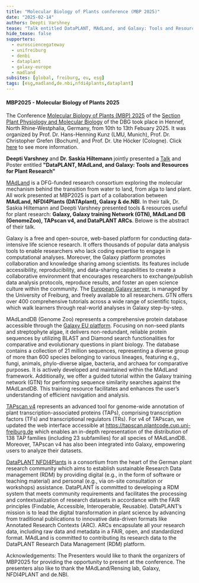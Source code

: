 ```yaml
---
title: "Molecular Biology of Plants conference (MBP 2025)"
date: "2025-02-14"
authors: Deepti Varshney
tease: "Talk entitled DataPLANT, MAdLand, and Galaxy: Tools and Resources for Plant Research"
hide_tease: false
supporters:
  - eurosciencegateway
  - unifreiburg
  - denbi
  - dataplant
  - galaxy-europe
  - madland
subsites: [global, freiburg, eu, esg]
tags: [esg,madland,de.nbi,nfdi4plants,dataplant]
---
```

#### MBP2025 - Molecular Biology of Plants 2025

The Conference [Molecular Biology of Plants (MBP) 2025](https://www.pflanzen-molekularbiologie.de/conference-molecular-biology-of-plants) of the [Section Plant Physiology and Molecular Biology](https://www.pflanzen-molekularbiologie.de/) of the DBG took place in Hennef, North Rhine-Westphalia, Germany, from 10th to 13th Febuary 2025. It was organized by  Prof. Dr. Hans-Henning Kunz (LMU, Munich), Prof. Dr. Christopher Grefen (Bochum), and Prof. Dr. Ute Höcker (Cologne). Click [here](https://www.pflanzen-molekularbiologie.de/fileadmin/user_upload/SPPMB_Program/2025/MBP2025_preliminary_program.pdf) to see more information.


**Deepti Varshney** and **Dr. Saskia Hiltemann** jointly presented a [Talk](https://tinyurl.com/tools-resources-mbp2025) and Poster entitled **"DataPLANT, MAdLand, and Galaxy: Tools and Resources for Plant Research"** 


[MAdLand](https://madland.science/) is a DFG-funded research consortium exploring the molecular mechanism behind the transition from water to land, from alga to land plant. All work presented at MBP2025 is part of a collaboration between  **MAdLand, NFDI4Plants (DATAplant), Galaxy & de.NBI**. In their talk, Dr. Saskia Hiltemann and Deepti Varshney presented tools & resources useful for plant research: **Galaxy, Galaxy training Network (GTN), MAdLand DB (GenomeZoo), TAPscan v4, and DataPLANT ARCs**. Belowe is the abstract of their talk.

Galaxy is a free and open-source, web-based platform for conducting data-intensive life science research. It offers thousands of popular data analysis tools to enable researchers who lack coding expertise to engage in computational analyses. Moreover, the Galaxy platform promotes collaboration and knowledge sharing among scientists. Its features include accessibility, reproducibility, and data-sharing capabilities to create a collaborative environment that encourages researchers to exchange/publish data analysis protocols, reproduce results, and foster an open science culture within the community. The [European Galaxy server](https://usegalaxy.eu), is managed by the University of Freiburg, and freely available to all researchers. GTN offers over 400 comprehensive tutorials across a wide range of scientific topics, which walk learners through real-world analyses in Galaxy step-by-step.

MAdLandDB (Genome Zoo) represents a comprehensive protein database accessible through the [Galaxy EU platform](https://usegalaxy.eu). Focusing on non-seed plants and streptophyte algae, it delivers non-redundant, reliable protein sequences by utilizing BLAST and Diamond search functionalities for comparative and evolutionary questions in plant biology. The database contains a collection of  21 million sequences, representing a diverse group of more than 600 species belonging to various lineages, featuring e.g., fungi, animals, phylo-diverse algae, bacteria, and archaea for comparative purposes. It is actively developed and maintained within the MAdLand framework. Additionally, we offer a guided tutorial within the Galaxy training network (GTN) for performing sequence similarity searches against the MAdLandDB. This training resource facilitates and enhances the user’s understanding of efficient navigation and analysis.

[TAPscan v4](https://onlinelibrary.wiley.com/doi/full/10.1111/tpj.17184) represents an advanced tool for genome-wide annotation of plant transcription-associated proteins (TAPs), comprising transcription factors (TFs) and transcriptional regulators (TRs). For v4 of TAPscan, we updated the web interface accessible at https://tapscan.plantcode.cup.uni-freiburg.de which enables an in-depth representation of the distribution of 138 TAP families (including 23 subfamilies) for all species of MAdLandDB. Moreover, TAPscan v4 has also been integrated into Galaxy, empowering users to analyze their datasets. 


[DataPLANT NFDI4Plants](https://www.nfdi4plants.org/) is a consortium from the heart of the German plant research community which aims to establish sustainable Research Data management (RDM) by providing digital (e.g., in the form of software or teaching material) and personal (e.g., via on-site consultation or workshops) assistance. DataPLANT is committed to developing a RDM system that meets community requirements and facilitates the processing and contextualization of research datasets in accordance with the FAIR principles (Findable, Accessible, Interoperable, Reusable). DataPLANT’s mission is to lead the digital transformation in plant science by advancing from traditional publications to innovative data-driven formats like Annotated Research Contexts (ARC). ARCs encapsulate all your research data, including raw data and metadata in a FAIR, open, and standardized format. MAdLand is committed to contributing its research data to the DataPLANT Research Data Management (RDM) platform.


Acknowledgements: The Presenters would like to thank the organizers of MBP2025 for providing the opportunity to present at the conference. The presenters also like to thank the MAdLand/Rensing lab, Galaxy, NFDI4PLANT and de.NBI.
